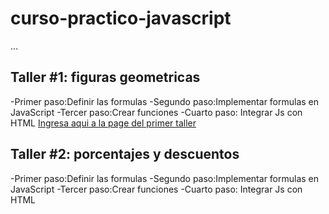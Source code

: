 # curso-practico-javascript

...

## Taller #1: figuras geometricas
-Primer paso:Definir las formulas
-Segundo paso:Implementar formulas en JavaScript
-Tercer paso:Crear funciones
-Cuarto paso: Integrar Js con HTML
[Ingresa aqui a la page del primer taller](https://charlyperez04.github.io/curso-practico-javascript/figuras.html "Ingresa aqui a la page del primer taller")


## Taller #2: porcentajes y descuentos

-Primer paso:Definir las formulas
-Segundo paso:Implementar formulas en JavaScript
-Tercer paso:Crear funciones
-Cuarto paso: Integrar Js con HTML
